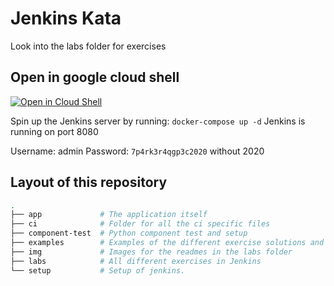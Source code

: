 # Jenkins Kata

Look into the labs folder for exercises

## Open in google cloud shell

[![Open in Cloud Shell](https://gstatic.com/cloudssh/images/open-btn.svg)](https://console.cloud.google.com/cloudshell/editor?cloudshell_git_repo=https://github.com/praqma-training/jenkins-katas.git)

Spin up the Jenkins server by running:
`docker-compose up -d` Jenkins is running on port
8080

Username: admin Password: `7p4rk3r4qgp3c2020`
without 2020

## Layout of this repository

```bash
.
├── app             # The application itself
├── ci              # Folder for all the ci specific files
├── component-test  # Python component test and setup
├── examples        # Examples of the different exercise solutions and more.
├── img             # Images for the readmes in the labs folder
├── labs            # All different exercises in Jenkins
└── setup           # Setup of jenkins.

```

